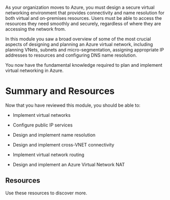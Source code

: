 

As your organization moves to Azure, you must design a secure virtual networking environment that provides connectivity and name resolution for both virtual and on-premises resources. Users must be able to access the resources they need smoothly and securely, regardless of where they are accessing the network from.

In this module you saw a broad overview of some of the most crucial aspects of designing and planning an Azure virtual network, including planning VNets, subnets and micro-segmentation, assigning appropriate IP addresses to resources and configuring DNS name resolution.

You now have the fundamental knowledge required to plan and implement virtual networking in Azure.

 

# Summary and Resources

 

Now that you have reviewed this module, you should be able to:

- Implement virtual networks

- Configure public IP services

- Design and implement name resolution 

- Design and implement cross-VNET connectivity

- Implement virtual network routing

- Design and implement an Azure Virtual Network NAT

## Resources

Use these resources to discover more.